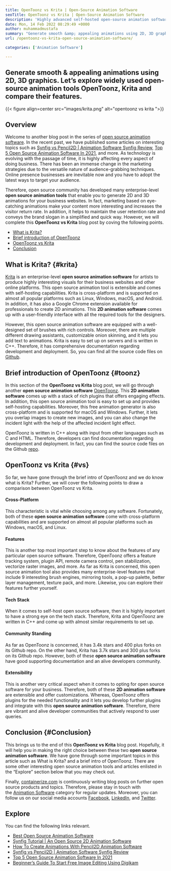```yaml
---
title: OpenToonz vs Krita | Open-Source Animation Software
seoTitle: OpenToonz vs Krita | Open-Source Animation Software
description: 'Highly advanced self-hosted open-source animation software to generate rich 2D & 3D animations. This blog post is about the comparison of OpenToonz vs Krita.'
date: Mon, 14 Feb 2022 08:29:49 +0000
author: muhammadmustafa
summary: "Generate smooth &amp; appealing animations using 2D, 3D graphics. Let's explore widely used open-source animation tools OpenToonz, Krita and compare their features."
url: /opentoonz-vs-krita-open-source-animation-software/

categories: ['Animation Software']

---
```

## Generate smooth & appealing animations using 2D, 3D graphics. Let’s explore widely used open-source animation tools OpenToonz, Krita and compare their features.

{{< figure align=center src="images/krita.png" alt="opentoonz vs krita ">}}  

## Overview

Welcome to another blog post in the series of [open source animation software][1]. In the recent past, we have published some articles on interesting topics such as [Synfig vs Pencil2D | Animation Software Synfig Review][2], [Top 5 Open Source Animation Software In 2021][3], and more. As technology is evolving with the passage of time, it is highly affecting every aspect of doing business. There has been an immense change in the marketing strategies due to the versatile nature of audience-grabbing techniques. Online presence businesses are inevitable now and you have to adopt the latest ways to target your audience.

Therefore, open source community has developed many enterprise-level **open source animation tools** that enable you to generate 2D and 3D animations for your business websites. In fact, marketing based on eye-catching animations make your content more interesting and increases the visitor return rate. In addition, it helps to maintain the user retention rate and conveys the brand slogan in a simplified and quick way. However, we will complete this **OpenToonz vs Krita** blog post by coving the following points.

  * [What is Krita?][4]
  * [Brief introduction of OpenToonz][5]
  * [OpenToonz vs Krita][6]
  * [Conclusion][7] 

## What is Krita? {#krita}

[Krita][8] is an enterprise-level **open source animation software** for artists to produce highly interesting visuals for their business websites and other online platforms. This open source animation tool is extensible and comes with self-hosting capabilities. Krita is cross-platform and is supported on almost all popular platforms such as Linux, Windows, macOS, and Android. In addition, it has also a Google Chrome extension available for professionals to create 2D animations. This **2D animation software** comes up with a user-friendly interface with all the required tools for the designers.

However, this open source animation software are equipped with a well-designed set of brushes with rich controls. Moreover, there are multiple different drawing assistants, customizable onion skinning, and it lets you add text to animations. Krita is easy to set up on servers and is written in C++. Therefore, it has comprehensive documentation regarding development and deployment. So, you can find all the source code files on [Github][9].

## Brief introduction of OpenToonz {#toonz}

In this section of the **OpenToonz vs Krita** blog post, we will go through another **open source animation software** [OpenToonz][10]. This **2D animation software** comes up with a stack of rich plugins that offers engaging effects. In addition, this open source animation tool is easy to set up and provides self-hosting capabilities. Moreover, this free animation generator is also cross-platform and is supported for macOS and Windows. Further, it lets you overlap images to create new images, and you can also change the incident light with the help of the affected incident light effect.

OpenToonz is written in C++ along with input from other languages such as C and HTML. Therefore, developers can find documentation regarding development and deployment. In fact, you can find the source code files on the Github [repo][11].

## OpenToonz vs Krita {#vs}

So far, we have gone through the brief intro of OpenToonz and we do know what is Krita? Further, we will cover the following points to draw a comparison between OpenToonz vs Krita.

#### Cross-Platform

This characteristic is vital while choosing among any software. Fortunately, both of these **open source animation software** come with cross-platform capabilities and are supported on almost all popular platforms such as Windows, macOS, and Linux.

#### Features 

This is another top most important step to know about the features of any particular open source software. Therefore, OpenToonz offers a feature tracking system, plugin API, remote camera control, pen stabilization, vectorize raster images, and more. As far as Krita is concerned, this open source animation tool also provides many enterprise-level features that include 9 interesting brush engines, mirroring tools, a pop-up palette, better layer management, texture pack, and more. Likewise, you can explore their features further yourself.

#### Tech Stack

When it comes to self-host open source software, then it is highly important to have a strong eye on the tech stack. Therefore, Krita and OpenToonz are written in C++ and come up with almost similar requirements to set up.

#### Community Standing

As far as OpenToonz is concerned, it has 3.4k stars and 400 plus forks on its Github repo. On the other hand, Krita has 3.7k stars and 300 plus forks on its Github repo. However, both of these **open source animation software** have good supporting documentation and an alive developers community.

#### Extensibility

This is another very critical aspect when it comes to opting for open source software for your business. Therefore, both of these **2D animation software** are extensible and offer customizations. Whereas, OpenToonz offers plugins for the needed functionality and it lets you develop further plugins and integrate with this **open source animation software**. Therefore, there are vibrant and alive developer communities that actively respond to user queries.

## Conclusion {#Conclusion}

This brings us to the end of this **OpenToonz vs Krita** blog post. Hopefully, it will help you in making the right choice between these two **open source animation software**. We have gone through some important topics in this article such as What is Krita? and a brief intro of OpenToonz. There are some other interesting open source animation tools and articles enlisted in the “Explore” section below that you may check out. 

Finally, [containerize.com][12] is continuously writing blog posts on further open source products and topics. Therefore, please stay in touch with the [Animation Software][13] category for regular updates. Moreover, you can follow us on our social media accounts [Facebook][14], [LinkedIn][15], and [Twitter][16].

## Explore

You can find the following links relevant.

  * [Best Open Source Animation Software][13]
  * [Synfig Tutorial | An Open Source 2D Animation Software][17]
  * [How To Create Animations With Pencil2D Animation Software][18]
  * [Synfig vs Pencil2D | Animation Software Synfig Review][2]
  * [Top 5 Open Source Animation Software In 2021][3]
  * [Beginner’s Guide To Start Free Image Editing Using Digikam][19]

##

 [1]: https://blog.containerize.com/category/animation-software/
 [2]: https://blog.containerize.com/animation-software/synfig-vs-pencil2d-animation-software-synfig-review/

 [3]: https://blog.containerize.com/animation-software/top-5-open-source-animation-software-in-2021/

 [4]: #krita
 [5]: #toonz
 [6]: #vs
 [7]: #Conclusion
 [8]: https://products.containerize.com/animation-software/krita/
 [9]: https://github.com/KDE/krita
 [10]: https://products.containerize.com/animation-software/opentoonz/
 [11]: https://github.com/opentoonz/opentoonz
 [12]: https://www.containerize.com/
 [13]: https://products.containerize.com/animation-software/
 [14]: https://web.facebook.com/containerize
 [15]: https://www.linkedin.com/company/containerize/
 [16]: https://twitter.com/containerize_co
 [17]: https://blog.containerize.com/animation-software/synfig-tutorial-an-open-source-2d-animation-software/

 [18]: https://blog.containerize.com/animation-software/how-to-create-animations-with-pencil2d-animation-software/

 [19]: https://blog.containerize.com/animation-software/beginners-guide-to-start-free-image-editing-using-digikam/

